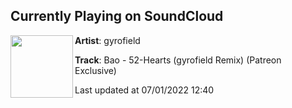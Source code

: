 ## Currently Playing on SoundCloud

[<img align="left" width="100" src="https://i1.sndcdn.com/artworks-0KofiDUeI1lYGJmV-sioh6w-t500x500.jpg">](https://soundcloud.com/gyrofieldmusic/bao-52-hearts-remix)

**Artist**: gyrofield 

**Track**: Bao - 52-Hearts (gyrofield Remix) (Patreon Exclusive)

Last updated at 07/01/2022 12:40
